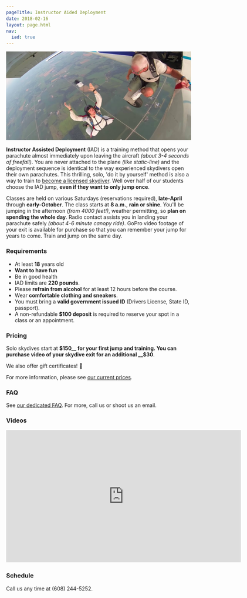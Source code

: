 ```yaml
---
pageTitle: Instructor Aided Deployment
date: 2018-02-16
layout: page.html
nav:
  iad: true
---
```


<img src="../img/iad.jpg" alt="IAD example" class="full-width">

__Instructor Assisted Deployment__ (IAD) is a training method that opens your parachute almost immediately upon leaving the aircraft _(about 3-4 seconds of freefall)_. You are never attached to the plane _(like static-line)_ and the deployment sequence is identical to the way experienced skydivers open their own parachutes. This thrilling, solo, 'do it by yourself' method is also a way to train to [become a licensed skydiver](../become-a-licensed-skydiver). Well over half of our students choose the IAD jump, __even if they want to only jump once__.

Classes are held on various Saturdays (reservations required), __late-April__ through __early-October__. The class starts at __8 a.m.__, __rain or shine__. You'll be jumping in the afternoon _(from 4000 feet!)_, weather permitting, so __plan on spending the whole day__. Radio contact assists you in landing your parachute safely _(about 4-6 minute canopy ride)_. GoPro video footage of your exit is available for purchase so that you can remember your jump for years to come. Train and jump on the same day.

### Requirements

  * At least __18__ years old
  * __Want to have fun__
  * Be in good health
  * IAD limits are __220 pounds__.
  * Please __refrain from alcohol__ for at least 12 hours before the course.
  * Wear __comfortable clothing and sneakers__.
  * You must bring a __valid government issued ID__ (Drivers License, State ID, passport).
  * A non-refundable __$100 deposit__ is required to reserve your spot in a class or an appointment.

### Pricing

Solo skydives start at __$150__ for your first jump and training. You can purchase video of your skydive exit for an additional __$30__.

We also offer gift certificates! 🎁

For more information, please see [our current prices](../prices#iad-pricing).

### FAQ

See [our dedicated FAQ](../frequently-asked-questions). For more, call us or shoot us an email.

### Videos

<iframe width="640" height="360" src="https://www.youtube-nocookie.com/embed/gRG8zh7J0w0?rel=0&amp;showinfo=0" frameborder="0" allowfullscreen></iframe>

### Schedule

Call us any time at (608) 244-5252.
